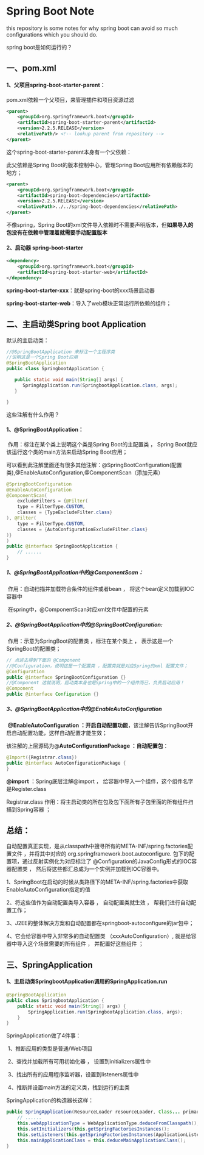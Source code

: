 # Spring Boot Note
this repository is some notes for why spring boot can avoid so much configurations which you should do. 

spring boot是如何运行的？

## 一、**pom.xml**

#### 1、父项目spring-boot-starter-parent：

pom.xml依赖一个父项目，来管理插件和项目资源过滤

```xml
<parent>
    <groupId>org.springframework.boot</groupId>
    <artifactId>spring-boot-starter-parent</artifactId>
    <version>2.2.5.RELEASE</version>
    <relativePath/> <!-- lookup parent from repository -->
</parent>
```

这个spring-boot-starter-parent本身有一个父依赖：

此父依赖是Spring Boot的版本控制中心，管理Spring Boot应用所有依赖版本的地方；

```xml
<parent>
    <groupId>org.springframework.boot</groupId>
    <artifactId>spring-boot-dependencies</artifactId>
    <version>2.2.5.RELEASE</version>
    <relativePath>../../spring-boot-dependencies</relativePath>
</parent>
```

不像spring，Spring Boot的xml文件导入依赖时不需要声明版本，但**如果导入的包没有在依赖中管理着就需要手动配置版本**

#### 2、启动器 spring-boot-starter

```xml
<dependency>
    <groupId>org.springframework.boot</groupId>
    <artifactId>spring-boot-starter-web</artifactId>
</dependency>
```

​	**spring-boot-starter-xxx**：就是spring-boot的xxx场景启动器

​	**spring-boot-starter-web**：导入了web模块正常运行所依赖的组件；



## 二、主启动类Spring boot Application

默认的主启动类：

```java
//@SpringBootApplication 来标注一个主程序类
//说明这是一个Spring Boot应用
@SpringBootApplication
public class SpringbootApplication {

   public static void main(String[] args) {
      SpringApplication.run(SpringbootApplication.class, args);
   }

}
```

这些注解有什么作用？

#### 1、@SpringBootApplication：

​	作用：标注在某个类上说明这个类是Spring Boot的主配置类 ， Spring Boot就应该运行这个类的main方法来启动Spring Boot应用；

​	可以看到此注解里面还有很多其他注解：@SpringBootConfiguration(配置类),@EnableAutoConfiguration,@ComponentScan（添加元素）

```java
@SpringBootConfiguration
@EnableAutoConfiguration
@ComponentScan(
    excludeFilters = {@Filter(
    type = FilterType.CUSTOM,
    classes = {TypeExcludeFilter.class}
), @Filter(
    type = FilterType.CUSTOM,
    classes = {AutoConfigurationExcludeFilter.class}
)}
)
public @interface SpringBootApplication {
    // ......
}
```

##### 	1、@SpringBootApplication中的@ComponentScan：

​		作用：自动扫描并加载符合条件的组件或者bean ， 将这个bean定义加载到IOC容器中

​	在spring中，@ComponentScan对应xml文件中配置的元素

##### 	2、@SpringBootApplication中的@SpringBootConfiguration:

​	作用：示意为SpringBoot的配置类 ，标注在某个类上 ， 表示这是一个SpringBoot的配置类；

```java
// 点进去得到下面的 @Component
//@Configuration，说明这是一个配置类 ，配置类就是对应Spring的xml 配置文件；
@Configuration
public @interface SpringBootConfiguration {}
//@Component 这就说明，启动类本身也是Spring中的一个组件而已，负责启动应用！
@Component
public @interface Configuration {}
```

##### 	3、@SpringBootApplication中的@EnableAutoConfiguration

​	**@EnableAutoConfiguration ：开启自动配置功能**，该注解告诉SpringBoot开启自动配置功能，这样自动配置才能生效；

该注解的上层源码为@**AutoConfigurationPackage ：自动配置包**：

```java
@Import({Registrar.class})
public @interface AutoConfigurationPackage {
}
```

**@import** ：Spring底层注解@import ， 给容器中导入一个组件，这个组件名字是Register.class

Registrar.class 作用：将主启动类的所在包及包下面所有子包里面的所有组件扫描到Spring容器 ；

## 总结：

自动配置真正实现，是从classpath中搜寻所有的META-INF/spring.factories配置文件 ，并将其中对应的 org.springframework.boot.autoconfigure. 包下的配置项，通过反射实例化为对应标注了 @Configuration的JavaConfig形式的IOC容器配置类 ， 然后将这些都汇总成为一个实例并加载到IOC容器中。

1、SpringBoot在启动的时候从类路径下的META-INF/spring.factories中获取EnableAutoConfiguration指定的值

2、将这些值作为自动配置类导入容器 ， 自动配置类就生效 ， 帮我们进行自动配置工作；

3、J2EE的整体解决方案和自动配置都在springboot-autoconfigure的jar包中；

4、它会给容器中导入非常多的自动配置类 （xxxAutoConfiguration）, 就是给容器中导入这个场景需要的所有组件 ， 并配置好这些组件 ；

## 三、**SpringApplication**

#### 1、主启动类SpringbootApplication调用的SpringApplication.run

```java
@SpringBootApplication
public class SpringbootApplication {
    public static void main(String[] args) {
        SpringApplication.run(SpringbootApplication.class, args);
    }
}
```

SpringApplication做了4件事：

​	1、推断应用的类型是普通/Web项目

​	2、查找并加载所有可用初始化器 ， 设置到initializers属性中

​	3、找出所有的应用程序监听器，设置到listeners属性中

​	4、推断并设置main方法的定义类，找到运行的主类

SpringApplication的构造器长这样：

```java
public SpringApplication(ResourceLoader resourceLoader, Class... primarySources) {
    // ......
    this.webApplicationType = WebApplicationType.deduceFromClasspath();
    this.setInitializers(this.getSpringFactoriesInstances();
    this.setListeners(this.getSpringFactoriesInstances(ApplicationListener.class));
    this.mainApplicationClass = this.deduceMainApplicationClass();
}
```



